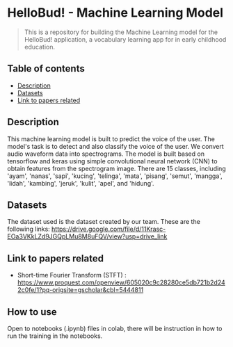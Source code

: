 # HelloBud! - Machine Learning Model
> This is a repository for building the Machine Learning model for the HelloBud! application, a vocabulary learning app for in early childhood education. 


## Table of contents
* [Description](#description)
* [Datasets](#datasets)
* [Link to papers related](#link-to-papers-related)


## Description
This machine learning model is built to predict the voice of the user. The model's task is to detect and also classify the voice of the user. We convert audio waveform data into spectrograms. The model is built based on tensorflow and keras using simple convolutional neural network (CNN) to obtain features from the spectrogram image. There are 15 classes, including 'ayam', 'nanas', 'sapi', 'kucing', 'telinga', 'mata', 'pisang', 'semut', 'mangga', 'lidah', 'kambing', 'jeruk', 'kulit', 'apel', and 'hidung'.

## Datasets
The dataset used is the dataset created by our team. These are the following links:
https://drive.google.com/file/d/11Krasc-EOa3VKkLZd9JGQpLMu8M8uFQV/view?usp=drive_link

## Link to papers related
- Short-time Fourier Transform (STFT) : https://www.proquest.com/openview/605020c9c28280ce5db721b2d242c0fe/1?pq-origsite=gscholar&cbl=5444811

## How to use
Open to notebooks (.ipynb) files in colab, there will be instruction in how to run the training in the notebooks.
